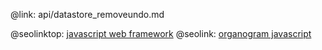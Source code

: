 @link: api/datastore_removeundo.md

@seolinktop: [javascript web framework](https://webix.com)
@seolink: [organogram javascript](https://webix.com/widget/organogram/)